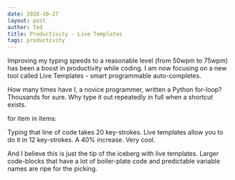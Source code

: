 ```yaml
---
date: 2020-10-27
layout: post
author: Ted
title: Productivity - Live Templates
tags: productivity
---
```

Improving my typing speeds to a reasonable level (from 50wpm to 75wpm) has been a boost in productivity while coding. I am now focusing on a new tool called Live Templates - smart programmable auto-completes.

How many times have I, a novice programmer, written a Python for-loop? Thousands for sure. Why type it out repeatedly in full when a shortcut exists. 

for item in items:

Typing that line of code takes 20 key-strokes. Live templates allow you to do it in 12 key-strokes. A 40% increase. Very cool. 

And I believe this is just the tip of the iceberg with live templates. Larger code-blocks that have a lot of boiler-plate code and predictable variable names are ripe for the picking. 